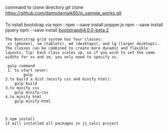 command to clone directory
git clone https://github.com/damodarnaik65/js_sample_works.git


To nstall bootstrap via npm :
    npm --save install popper.js
    npm --save install jquery
    npm --save install bootstrap@4.0.0-beta.2

    The Bootstrap grid system has four classes:
     xs (phones), sm (tablets), md (desktops), and lg (larger desktops). The classes can be combined to create more dynamic and flexible layouts. Tip: Each class scales up, so if you wish to set the same widths for xs and sm, you only need to specify xs.

     gulp command
     1. to start sever:
            gulp
    2.to build a dist (minify css and minify html):
        gulp build 
    3.to minify css
        gulp minify-css
    4.to minify html
        gulp minify-html
    


    5.npm install
    it will installed all packages in js_calci project
    

